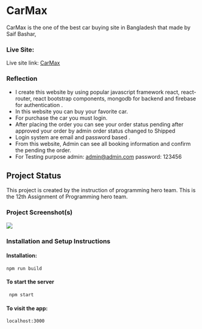 # CarMax

CarMax is the one of the best car buying site in Bangladesh that made by Saif Bashar,

### Live Site:

Live site link: [CarMax](https://carsmax-saifbashar.web.app/)

### Reflection

- I create this website by using popular javascript framework react, react-router, react bootstrap components, mongodb for backend and firebase for authentication .
- In this website you can buy your favorite car.
- For purchase the car you must login.
- After placing the order you can see your order status pending after approved your order by admin order status changed to Shipped
- Login system are email and password based .
- From this website, Admin can see all booking information and confirm the pending the order.
- For Testing purpose admin: admin@admin.com password: 123456

## Project Status

This project is created by the instruction of programming hero team. This is the 12th Assignment of Programming hero team.

### Project Screenshot(s)

<img src="https://i.ibb.co/2k1wzqj/image.png"/>

### Installation and Setup Instructions

#### Installation:</br>

<code>npm run build</code>

<h4>To start the server</h4></.br>
<code> npm start</code>
<h4>To visit the app:</h4>
<code>localhost:3000</code>
